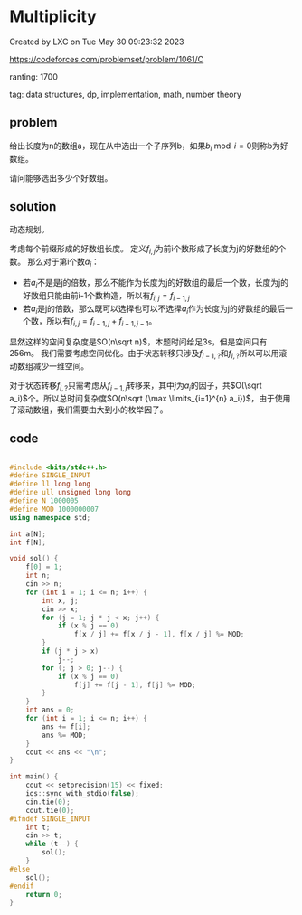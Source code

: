 # Multiplicity

Created by LXC on Tue May 30 09:23:32 2023

https://codeforces.com/problemset/problem/1061/C

ranting: 1700

tag: data structures, dp, implementation, math, number theory

## problem

给出长度为n的数组a，现在从中选出一个子序列b，如果$b_i \bmod i = 0$则称b为好数组。

请问能够选出多少个好数组。

## solution

动态规划。

考虑每个前缀形成的好数组长度。
定义$f_{i,j}$为前i个数形成了长度为j的好数组的个数。
那么对于第i个数$a_i$：
* 若$a_i$不是是j的倍数，那么不能作为长度为j的好数组的最后一个数，长度为j的好数组只能由前i-1个数构造，所以有$f_{i,j} = f_{i-1,j}$
* 若$a_i$是j的倍数，那么既可以选择也可以不选择$a_i$作为长度为j的好数组的最后一个数，所以有$f_{i,j} = f_{i-1, j} + f_{i-1,j-1}$。

显然这样的空间复杂度是$O(n\sqrt n)$，本题时间给足3s，但是空间只有256m。
我们需要考虑空间优化。由于状态转移只涉及$f_{i-1,?}$和$f_{i,?}$所以可以用滚动数组减少一维空间。

对于状态转移$f_{i,?}$只需考虑从$f_{i-1,j}$转移来，其中$j$为$a_i$的因子，共$O(\sqrt a_i)$个。所以总时间复杂度$O(n\sqrt {\max \limits_{i=1}^{n} a_i})$，由于使用了滚动数组，我们需要由大到小的枚举因子。

## code

``` cpp

#include <bits/stdc++.h>
#define SINGLE_INPUT
#define ll long long
#define ull unsigned long long
#define N 1000005
#define MOD 1000000007
using namespace std;

int a[N];
int f[N];

void sol() {
    f[0] = 1;
    int n;
    cin >> n;
    for (int i = 1; i <= n; i++) {
        int x, j;
        cin >> x;
        for (j = 1; j * j < x; j++) {
            if (x % j == 0)
                f[x / j] += f[x / j - 1], f[x / j] %= MOD;
        }
        if (j * j > x)
            j--;
        for (; j > 0; j--) {
            if (x % j == 0)
                f[j] += f[j - 1], f[j] %= MOD;
        }
    }
    int ans = 0;
    for (int i = 1; i <= n; i++) {
        ans += f[i];
        ans %= MOD;
    }
    cout << ans << "\n";
}

int main() {
    cout << setprecision(15) << fixed;
    ios::sync_with_stdio(false);
    cin.tie(0);
    cout.tie(0);
#ifndef SINGLE_INPUT
    int t;
    cin >> t;
    while (t--) {
        sol();
    }
#else
    sol();
#endif
    return 0;
}

```
